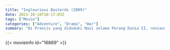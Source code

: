 ```yaml
---
title: "Inglourious Basterds (2009)"
date: 2023-10-18T10:17:03Z
tags: ["Movie"]
categories: ["Adventure", "Drama", "War"]
summary: "Di Prancis yang diduduki Nazi selama Perang Dunia II, rencana untuk membunuh para pemimpin Nazi oleh sekelompok tentara Yahudi AS bertepatan dengan rencana balas dendam pemilik teater untuk hal yang sama."
---
```



  <mux-player stream-type="on-demand"
  src="https://kp3d-my.sharepoint.com/personal/ryoo_kp3d_onmicrosoft_com/_layouts/15/download.aspx?share=EXqe7pbuYURAvR0Ru7nP1LIB9nX6eq8H1tU3tMjkGWMNEA" prefer-playback="mse" controls>
 
  </mux-player>
  

{{< movieinfo id="16869" >}}

  <script src="https://cdn.jsdelivr.net/npm/@mux/mux-player"></script>
  
   <script type="application/ld+json">
 {
  "@context": "https://schema.org/",
  "@type": "VideoObject",
  "name": "Inglourious Basterds (2009)",
  "contentUrl": "https://stream.mux.com/qnSWf02dL0000ChXPlIVmrot9AWMfzErMViEgtRNX0000Fb00.m3u8",
  "thumbnailUrl": "https://www.themoviedb.org/t/p/original/euyNvGjxi9JO621XnsEhdgM3U3v.jpg?width=314&fit_mode=preserve&time=25",
  "uploadDate": "2023-10-18T10:17:03Z",
}

</script>